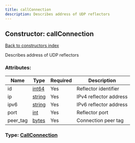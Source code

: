 ```yaml
---
title: callConnection
description: Describes address of UDP reflectors
---
```

## Constructor: callConnection  
[Back to constructors index](index.md)



Describes address of UDP reflectors

### Attributes:

| Name     |    Type       | Required | Description |
|----------|---------------|----------|-------------|
|id|[int64](../constructors/int64.md) | Yes|Reflector identifier|
|ip|[string](../types/string.md) | Yes|IPv4 reflector address|
|ipv6|[string](../types/string.md) | Yes|IPv6 reflector address|
|port|[int](../types/int.md) | Yes|Reflector port|
|peer\_tag|[bytes](../types/bytes.md) | Yes|Connection peer tag|



### Type: [CallConnection](../types/CallConnection.md)


